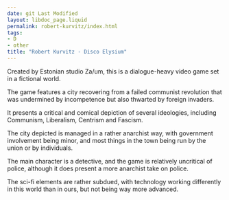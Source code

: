 ```yaml
---
date: git Last Modified
layout: libdoc_page.liquid
permalink: robert-kurvitz/index.html
tags:
- D
- other
title: "Robert Kurvitz - Disco Elysium"
---
```


Created by Estonian studio Za/um, this is a dialogue-heavy video game set in a fictional world.

The game features a city recovering from a failed communist revolution that was undermined by incompetence but also thwarted by foreign invaders.

It presents a critical and comical depiction of several ideologies, including Communism, Liberalism, Centrism and Fascism.

The city depicted is managed in a rather anarchist way, with government involvement being minor, and most things in the town being run by the union or by individuals.

The main character is a detective, and the game is relatively uncritical of police, although it does present a more anarchist take on police.

The sci-fi elements are rather subdued, with technology working differently in this world than in ours, but not being way more advanced.